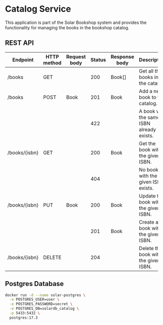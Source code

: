 # Catalog Service

This application is part of the Solar Bookshop system and provides the functionality for managing
the books in the bookshop catalog.

## REST API

| Endpoint      | HTTP method | Request body | Status | Response body | Description                               |
|---------------|-------------|--------------|--------|---------------|-------------------------------------------|
| /books        | GET         |              | 200    | Book[]        | Get all the books in the catalog.         |
| /books        | POST        | Book         | 201    | Book          | Add a new book to the catalog.            |
|               |             |              | 422    |               | A book with the same ISBN already exists. |
| /books/{isbn} | GET         |              | 200    | Book          | Get the book with the given ISBN.         |
|               |             |              | 404    |               | No book with the given ISBN exists.       |
| /books/{isbn} | PUT         | Book         | 200    | Book          | Update the book with the given ISBN.      |
|               |             |              | 201    | Book          | Create a book with the given ISBN.        |
| /books/{isbn} | DELETE      |              | 204    |               | Delete the book with the given ISBN.      |

## Postgres Database

```bash
docker run -d --name solar-postgres \
  -e POSTGRES_USER=user \
  -e POSTGRES_PASSWORD=secret \
  -e POSTGRES_DB=solardb_catalog \
  -p 5433:5432 \
  postgres:17.3
```
